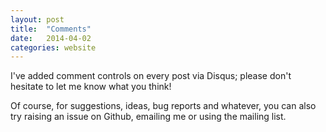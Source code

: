 ```yaml
---
layout: post
title:  "Comments"
date:   2014-04-02
categories: website
---
```

I've added comment controls on every post via Disqus; please don't hesitate to let me know what you think!

Of course, for suggestions, ideas, bug reports and whatever, you can also try raising an issue on Github, emailing me or using the mailing list.